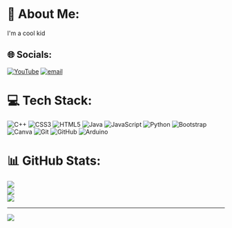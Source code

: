 # 💫 About Me:
I'm a cool kid


## 🌐 Socials:
[![YouTube](https://img.shields.io/badge/YouTube-%23FF0000.svg?logo=YouTube&logoColor=white)](https://youtube.com/@expeditem) [![email](https://img.shields.io/badge/Email-D14836?logo=gmail&logoColor=white)](mailto:mayizuk@gmail.com) 

# 💻 Tech Stack:
![C++](https://img.shields.io/badge/c++-%2300599C.svg?style=for-the-badge&logo=c%2B%2B&logoColor=white) ![CSS3](https://img.shields.io/badge/css3-%231572B6.svg?style=for-the-badge&logo=css3&logoColor=white) ![HTML5](https://img.shields.io/badge/html5-%23E34F26.svg?style=for-the-badge&logo=html5&logoColor=white) ![Java](https://img.shields.io/badge/java-%23ED8B00.svg?style=for-the-badge&logo=openjdk&logoColor=white) ![JavaScript](https://img.shields.io/badge/javascript-%23323330.svg?style=for-the-badge&logo=javascript&logoColor=%23F7DF1E) ![Python](https://img.shields.io/badge/python-3670A0?style=for-the-badge&logo=python&logoColor=ffdd54) ![Bootstrap](https://img.shields.io/badge/bootstrap-%238511FA.svg?style=for-the-badge&logo=bootstrap&logoColor=white) ![Canva](https://img.shields.io/badge/Canva-%2300C4CC.svg?style=for-the-badge&logo=Canva&logoColor=white) ![Git](https://img.shields.io/badge/git-%23F05033.svg?style=for-the-badge&logo=git&logoColor=white) ![GitHub](https://img.shields.io/badge/github-%23121011.svg?style=for-the-badge&logo=github&logoColor=white) ![Arduino](https://img.shields.io/badge/-Arduino-00979D?style=for-the-badge&logo=Arduino&logoColor=white)
# 📊 GitHub Stats:
![](https://github-readme-stats.vercel.app/api?username=Mayiz-K&theme=dark&hide_border=false&include_all_commits=true&count_private=false)<br/>
![](https://nirzak-streak-stats.vercel.app/?user=Mayiz-K&theme=dark&hide_border=false)<br/>
![](https://github-readme-stats.vercel.app/api/top-langs/?username=Mayiz-K&theme=dark&hide_border=false&include_all_commits=true&count_private=false&layout=compact)

---
[![](https://visitcount.itsvg.in/api?id=Mayiz-K&icon=0&color=0)](https://visitcount.itsvg.in)

<!-- Proudly created with GPRM ( https://gprm.itsvg.in ) -->
